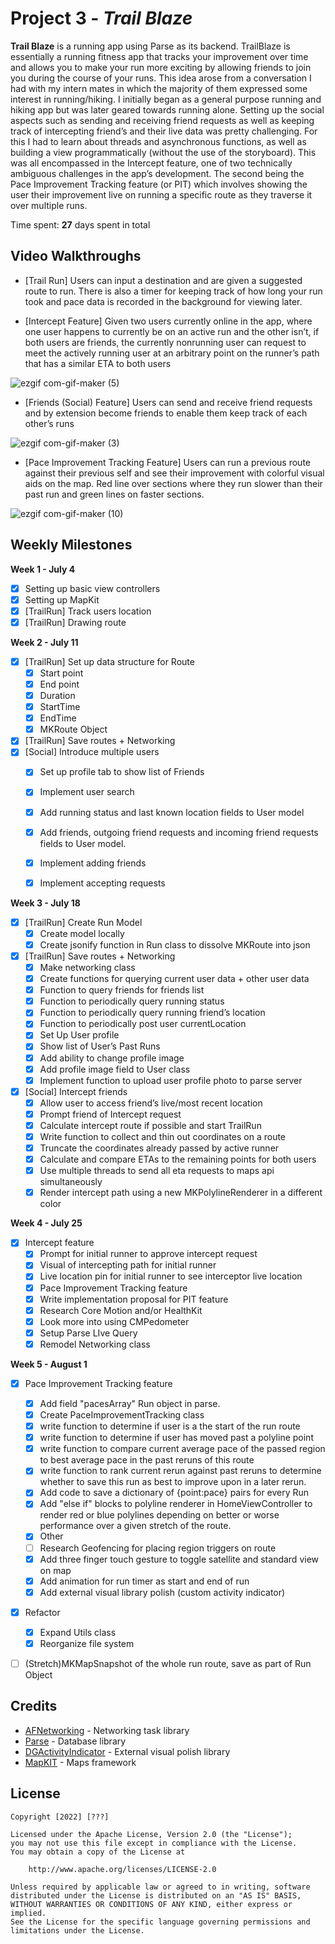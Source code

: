 # Project 3 - *Trail Blaze*

**Trail Blaze** is a running app using Parse as its backend.
TrailBlaze is essentially a running fitness app that tracks your improvement over time and allows you to make your run more exciting by allowing friends to join you during the course of your runs. This idea arose from a conversation I had with my intern mates in which the majority of them expressed some interest in running/hiking. I initially began as a general purpose running and hiking app but was later geared towards running alone. Setting up the social aspects such as sending and receiving friend requests as well as keeping track of intercepting friend’s and their live data was pretty challenging. For this I had to learn about threads and asynchronous functions, as well as building a view programmatically (without the use of the storyboard). This was all encompassed in the Intercept feature, one of two technically ambiguous challenges in the app’s development. The second being the Pace Improvement Tracking feature (or PIT) which involves showing the user their improvement live on running a specific route as they traverse it over multiple runs. 

Time spent: **27** days spent in total

## Video Walkthroughs
- [Trail Run]
	Users can input a destination and are given a suggested route to run. There is also a timer for keeping track of how long your run took and pace data is recorded in the background for viewing later.

- [Intercept Feature]
	Given two users currently online in the app, where one user happens to currently be on an active run and the other isn’t, if both users are friends, the currently nonrunning user can request to meet the actively running user at an arbitrary point on the runner’s path that has a similar ETA to both users

![ezgif com-gif-maker (5)](https://user-images.githubusercontent.com/74246331/183230386-82448b54-816c-4a9a-ace7-894e58ec773a.gif)



- [Friends (Social) Feature]
	Users can send and receive friend requests and by extension become friends to enable them keep track of each other’s runs

![ezgif com-gif-maker (3)](https://user-images.githubusercontent.com/74246331/183229876-84fabb0c-5601-40ef-8f2c-c01e2cffda35.gif)


- [Pace Improvement Tracking Feature]
	Users can run a previous route against their previous self and see their improvement with colorful visual aids on the map. Red line over sections where they run slower than their past run and green lines on faster sections.
	

![ezgif com-gif-maker (10)](https://user-images.githubusercontent.com/74246331/183526191-c1dcf600-6fdb-4ad3-8d7a-dd8ec27377c6.gif)


## Weekly Milestones
**Week 1 - July 4**
- [x] Setting up basic view controllers
- [x] Setting up MapKit
- [x] [TrailRun] Track users location
- [x] [TrailRun] Drawing route

**Week 2 - July 11**
- [x] [TrailRun] Set up data structure for Route
	- [x] Start point
	- [x] End point
	- [x] Duration
	- [x] StartTime
	- [x] EndTime
	- [x] MKRoute Object
- [x] [TrailRun] Save routes + Networking
- [x] [Social] Introduce multiple users
	- [x] Set up profile tab to show list of Friends 
	- [x] Implement user search
	- [x] Add running status and last known location fields to User model
	- [x] Add friends, outgoing friend requests and incoming friend requests fields to User model.
	- [x] Implement adding friends 
	- [x] Implement accepting requests


**Week 3 - July 18**
- [x] [TrailRun] Create Run Model
	- [x] Create model locally
	- [x] Create jsonify function in Run class to dissolve MKRoute into json
- [x] [TrailRun] Save routes + Networking
    - [x] Make networking class
	- [x] Create functions for querying current user data + other user data
	- [x] Function to query friends for friends list
	- [x] Function to periodically query running status
	- [x] Function to periodically query running friend’s location
	- [x] Function to periodically post user currentLocation
	- [x] Set Up User profile
	- [x] Show list of User’s Past Runs
	- [x] Add ability to change profile image
	- [x] Add profile image field to User class
	- [x] Implement function to upload user profile photo to parse server

- [x] [Social] Intercept friends
	- [x] Allow user to access friend’s live/most recent location
	- [x] Prompt friend of Intercept request
	- [x] Calculate intercept route if possible and start TrailRun
	- [x] Write function to collect and thin out coordinates on a route
	- [x] Truncate the coordinates already passed by active runner
	- [x] Calculate and compare ETAs to the remaining points for both users
	- [x] Use multiple threads to send all eta requests to maps api simultaneously
	- [x] Render intercept path using a new MKPolylineRenderer in a different color

**Week 4 - July 25**
- [x] Intercept feature
	- [x] Prompt for initial runner to approve intercept request
	- [x] Visual of intercepting path for initial runner
	- [x] Live location pin for initial runner to see interceptor live location
	- [x] Pace Improvement Tracking feature
	- [x] Write implementation proposal for PIT feature
	- [x] Research Core Motion and/or HealthKit
	- [x] Look more into using CMPedometer
	- [x] Setup Parse LIve Query
	- [x] Remodel Networking class

**Week 5 - August 1**

- [x] Pace Improvement Tracking feature
	- [x] Add field "pacesArray" Run object in parse.
	- [x] Create PaceImprovementTracking class
	- [x] write function to determine if user is a the start of the run route
	- [x] write function to determine if user has moved past a polyline point
	- [x] write function to compare current average pace of the passed region to best average pace in the past reruns of this route
	- [x] write function to rank current rerun against past reruns to determine whether to save this run as best to improve upon in a later rerun.
	- [x] Add code to save a dictionary of {point:pace} pairs for every Run
	- [x] Add "else if" blocks to polyline renderer in HomeViewController to render red or blue polylines depending on better or worse performance over a given stretch of the route.
	- [x] Other
	- [ ] Research Geofencing for placing region triggers on route
	- [x] Add three finger touch gesture to toggle satellite and standard view on map
	- [x] Add animation for run timer as start and end of run
	- [x] Add external visual library polish (custom activity indicator)
- [x] Refactor
    - [x] Expand Utils class
    - [x] Reorganize file system
- [ ] (Stretch)MKMapSnapshot of the whole run route, save as part of Run Object


## Credits

- [AFNetworking](https://github.com/AFNetworking/AFNetworking) - Networking task library
- [Parse](https://github.com/parse-community) - Database library
- [DGActivityIndicator](https://github.com/ninjaprox/DGActivityIndicatorView) - External visual polish library
- [MapKIT](https://developer.apple.com/documentation/mapkit?language=objc) - Maps framework


## License

    Copyright [2022] [???]

    Licensed under the Apache License, Version 2.0 (the "License");
    you may not use this file except in compliance with the License.
    You may obtain a copy of the License at

        http://www.apache.org/licenses/LICENSE-2.0

    Unless required by applicable law or agreed to in writing, software
    distributed under the License is distributed on an "AS IS" BASIS,
    WITHOUT WARRANTIES OR CONDITIONS OF ANY KIND, either express or implied.
    See the License for the specific language governing permissions and
    limitations under the License.
